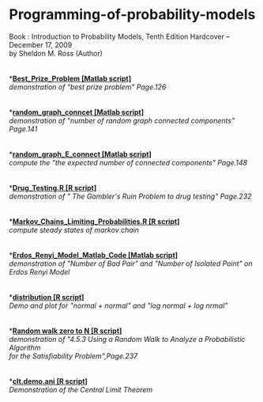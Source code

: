 Programming-of-probability-models
=================================
Book : Introduction to Probability Models, Tenth Edition Hardcover – December 17, 2009<br />
     by Sheldon M. Ross (Author)
<br />
<br />
<br />
*<font><b><u>Best_Prize_Problem  [Matlab script]</u></b></font><br />
<font><i>demonstration of "best prize problem" Page.126</i></font><br />
<br />
<br />
*<font><b><u>random_graph_conncet   [Matlab script]</u></b></font><br />
<font><i>demonstration of "number of random graph connected components" Page.141</i></font><br />
<br />
<br />
*<font><b><u>random_graph_E_connect  [Matlab script]</u></b></font><br />
<font><i>compute the  "the expected number of connected components" Page.148</i></font><br />
<br />
<br />
*<font><b><u>Drug_Testing.R  [R script]</u></b></font><br />
<font><i>demonstration of  " The Gambler's Ruin Problem to drug testing" Page.232</i></font><br />
<br />
<br />
*<font><b><u>Markov_Chains_Limiting_Probabilities.R   [R script]</u></b></font><br />
<font><i>compute steady states of markov chain</i></font><br />
<br />
<br />
*<font><b><u>Erdos_Renyi_Model_Matlab_Code  [Matlab script]</u></b></font><br />
<font><i>demonstration of "Number of Bad Pair" and "Number of Isolated Point" on Erdos Renyi Model</i></font><br />
<br />
<br />
*<font><b><u>distribution  [R script]</u></b></font><br />
<font><i>Demo and plot for "normal + normal" and "log normal + log nrmal" </i></font><br />
<br />
<br />
*<font><b><u>Random walk zero to N  [R script]</u></b></font><br />
<font><i>demonstration of "4.5.3 Using a Random Walk to Analyze a Probabilistic Algorithm<br />
         for the Satisfiability Problem",Page.237 </i></font><br />
<br />
<br />
*<font><b><u>clt.demo.ani  [R script]</u></b></font><br />
<font><i>Demonstration of the Central Limit Theorem<br /> </i></font><br />
  
